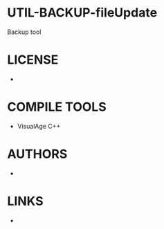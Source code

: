 UTIL-BACKUP-fileUpdate
======================

Backup tool

LICENSE
===============
- 

COMPILE TOOLS
===============
* VisualAge C++

AUTHORS
===============
* 

LINKS
===============
* 





